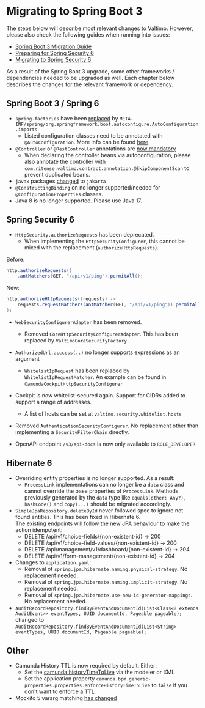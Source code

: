 # Migrating to Spring Boot 3

The steps below will describe most relevant changes to Valtimo.
However, please also check the following guides when running into issues:
- [Spring Boot 3 Migration Guide](https://github.com/spring-projects/spring-boot/wiki/Spring-Boot-3.0-Migration-Guide)
- [Preparing for Spring Security 6](https://docs.spring.io/spring-security/reference/5.8/migration/index.html)
- [Migrating to Spring Security 6](https://docs.spring.io/spring-security/reference/6.0/migration/index.html)

As a result of the Spring Boot 3 upgrade, some other frameworks / dependencies needed to be upgraded as well. 
Each chapter below describes the changes for the relevant framework or dependency.  

## Spring Boot 3 / Spring 6

- `spring.factories` have been [replaced](https://github.com/spring-projects/spring-boot/wiki/Spring-Boot-3.0-Migration-Guide#auto-configuration-files) by `META-INF/spring/org.springframework.boot.autoconfigure.AutoConfiguration.imports`
  - Listed configuration classes need to be annotated with `@AutoConfiguration`. More info can be found [here](https://github.com/spring-projects/spring-boot/wiki/Spring-Boot-2.7-Release-Notes#changes-to-auto-configuration)
- `@Controller` or `@RestController` annotations are [now mandatory](https://github.com/spring-projects/spring-framework/issues/22154)
  - When declaring the controller beans via autoconfiguration, please also annotate the controller with `com.ritense.valtimo.contract.annotation.@SkipComponentScan` to prevent duplicated beans.
- `javax` packages [changed](https://github.com/spring-projects/spring-boot/wiki/Spring-Boot-3.0-Migration-Guide#jakarta-ee) to `jakarta`
- `@ConstructingBinding` on  no longer supported/needed for `@ConfigurationProperties` classes.
- Java 8 is no longer supported. Please use Java 17.

## Spring Security 6

- `HttpSecurity.authorizeRequests` has been deprecated. 
  - When implementing the `HttpSecurityConfigurer`, this cannot be mixed with the replacement (`authorizeHttpRequests`).

Before:
```java
http.authorizeRequests()
    .antMatchers(GET, "/api/v1/ping").permitAll();
```
New:
```java
http.authorizeHttpRequests((requests) ->
    requests.requestMatchers(antMatcher(GET, "/api/v1/ping")).permitAll()
);
```
- `WebSecurityConfigurerAdapter` has been removed.
  - Removed `CoreHttpSecurityConfigurerAdapter`. This has been replaced by `ValtimoCoreSecurityFactory`
- `AuthorizedUrl.acccess(..)` no longer supports expressions as an argument
  - `WhitelistIpRequest` has been replaced by `WhitelistIpRequestMatcher`. An example can be found in `CamundaCockpitHttpSecurityConfigurer`
      
- Cockpit is now whitelist-secured again. Support for CIDRs added to support a range of addresses.
  - A list of hosts can be set at `valtimo.security.whitelist.hosts`
- Removed `AuthenticationSecurityConfigurer`. No replacement other than implementing a `SecurityFilterChain` directly.
- OpenAPI endpoint `/v3/api-docs` is now only available to `ROLE_DEVELOPER`

## Hibernate 6

- Overriding entity properties is no longer supported. As a result:
  - `ProcessLink` implementations can no longer be a `data` class and cannot override the base properties of `ProcessLink`. 
  Methods previously generated by the `data` type like `equals(other: Any?)`, `hashCode()` and `copy(...)` should be migrated accordingly.
- `SimpleJpaRepository.deleteById` never followed spec to ignore not-found entities. This has been fixed in Hibernate 6.  
  The existing endpoints will follow the new JPA behaviour to make the action idempotent:
  - DELETE /api/v1/choice-fields/{non-existent-id} -> 200
  - DELETE /api/v1/choice-field-values/{non-existent-id} -> 200
  - DELETE /api/management/v1/dashboard/{non-existent-id} -> 204
  - DELETE /api/v1/form-management/{non-existent-id} -> 204
- Changes to `application.yaml`:
  - Removal of `spring.jpa.hibernate.naming.physical-strategy`. No replacement needed.
  - Removal of `spring.jpa.hibernate.naming.implicit-strategy`. No replacement needed.
  - Removal of `spring.jpa.hibernate.use-new-id-generator-mappings`. No replacement needed.
- `AuditRecordRepository.findByEventAndDocumentId(List<Class<? extends AuditEvent>> eventTypes, UUID documentId, Pageable pageable);` changed to `AuditRecordRepository.findByEventAndDocumentId(List<String> eventTypes, UUID documentId, Pageable pageable);`

## Other   

- Camunda History TTL is now required by default. Either:
  - Set the [camunda:historyTimeToLive](https://docs.camunda.org/manual/7.20/reference/bpmn20/custom-extensions/extension-attributes/#historytimetolive) via the modeler or XML 
  - Set the application property `camunda.bpm.generic-properties.properties.enforceHistoryTimeToLive` to `false` if you don't want to enforce a TTL
- Mockito 5 vararg matching [has changed](https://github.com/mockito/mockito/releases/tag/v5.0.0)
